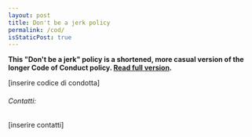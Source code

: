 ```yaml
---
layout: post
title: Don't be a jerk policy
permalink: /cod/
isStaticPost: true
---
```


__This "Don't be a jerk" policy is a shortened, more casual version of the longer Code of Conduct policy. [Read full version](http://meta.wikimedia.org/wiki/Don%27t_be_a_dick).__


[inserire codice di condotta]

###### Contatti:

[inserire contatti]

<img class="img-responsive feature-image" src="{{ site.baseurl }}/img/posts/cod.jpg" style="display:none">